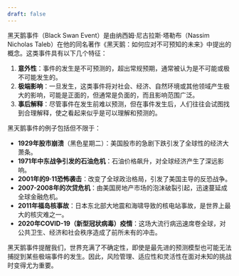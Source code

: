 ```yaml
---
draft: false
---
```

黑天鹅事件（Black Swan Event）是由纳西姆·尼古拉斯·塔勒布（Nassim Nicholas Taleb）在他的同名著作《黑天鹅：如何应对不可预知的未来》中提出的概念。这类事件具有以下几个特征：

1. **意外性**：事件的发生是不可预测的，超出常规预期，通常被认为是不可能或极不可能发生的。
2. **极端影响**：一旦发生，这类事件将对社会、经济、自然环境或其他领域产生极大的影响，可能是正面的，但通常是负面的，而且影响范围广泛。
3. **事后解释**：尽管事件在发生前难以预测，但在事件发生后，人们往往会试图找到合理解释，使之看起来似乎是可以理解和预测的。

黑天鹅事件的例子包括但不限于：

- **1929年股市崩溃**（黑色星期二）：美国股市的急剧下跌引发了全球性的经济大萧条。
- **1971年中东战争引发的石油危机**：石油价格飙升，对全球经济产生了深远影响。
- **2001年的9·11恐怖袭击**：改变了全球政治格局，引发了美国主导的反恐战争。
- **2007-2008年的次贷危机**：由美国房地产市场的泡沫破裂引起，迅速蔓延成全球金融危机。
- **2011年福岛核事故**：日本东北部大地震和海啸导致的核电站事故，是世界上最大的核灾难之一。
- **2020年COVID-19（新型冠状病毒）疫情**：这场大流行病迅速席卷全球，对公共卫生、经济和社会秩序造成了前所未有的冲击。

黑天鹅事件提醒我们，世界充满了不确定性，即使是最先进的预测模型也可能无法捕捉到某些极端事件的发生。因此，风险管理、适应性和灵活性在面对未知的挑战时变得尤为重要。